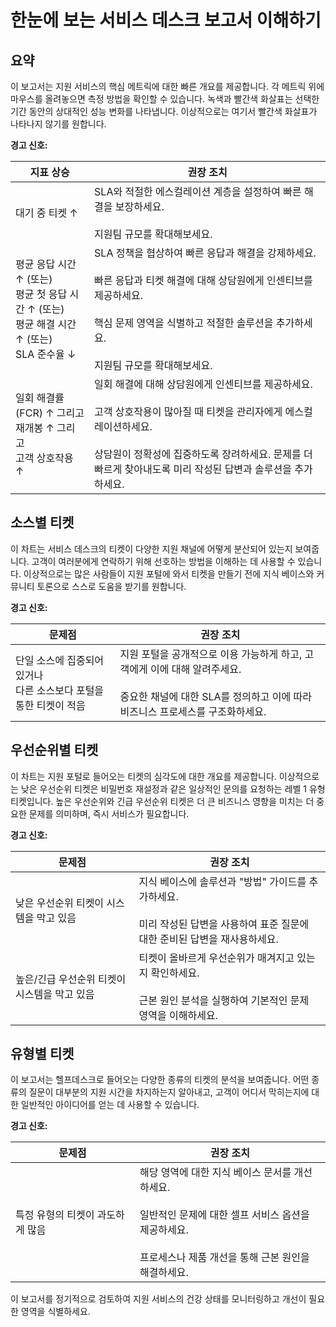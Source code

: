 # 한눈에 보는 서비스 데스크 보고서 이해하기

## 요약

이 보고서는 지원 서비스의 핵심 메트릭에 대한 빠른 개요를 제공합니다. 각 메트릭 위에 마우스를 올려놓으면 측정 방법을 확인할 수 있습니다. 녹색과 빨간색 화살표는 선택한 기간 동안의 상대적인 성능 변화를 나타냅니다. 이상적으로는 여기서 빨간색 화살표가 나타나지 않기를 원합니다.

**경고 신호:**

<div className="table-container">

| 지표 상승 | 권장 조치 |
|----------|-----------|
| 대기 중 티켓 ↑ | SLA와 적절한 에스컬레이션 계층을 설정하여 빠른 해결을 보장하세요.<br /><br />지원팀 규모를 확대해보세요. |
| 평균 응답 시간 ↑ (또는)<br />평균 첫 응답 시간 ↑ (또는)<br />평균 해결 시간 ↑ (또는)<br />SLA 준수율 ↓ | SLA 정책을 협상하여 빠른 응답과 해결을 강제하세요.<br /><br />빠른 응답과 티켓 해결에 대해 상담원에게 인센티브를 제공하세요.<br /><br />핵심 문제 영역을 식별하고 적절한 솔루션을 추가하세요.<br /><br />지원팀 규모를 확대해보세요. |
| 일회 해결률(FCR) ↑ 그리고<br />재개봉 ↑ 그리고<br />고객 상호작용 ↑ | 일회 해결에 대해 상담원에게 인센티브를 제공하세요.<br /><br />고객 상호작용이 많아질 때 티켓을 관리자에게 에스컬레이션하세요.<br /><br />상담원이 정확성에 집중하도록 장려하세요. 문제를 더 빠르게 찾아내도록 미리 작성된 답변과 솔루션을 추가하세요. |

</div>

## 소스별 티켓

이 차트는 서비스 데스크의 티켓이 다양한 지원 채널에 어떻게 분산되어 있는지 보여줍니다. 고객이 여러분에게 연락하기 위해 선호하는 방법을 이해하는 데 사용할 수 있습니다. 이상적으로는 많은 사람들이 지원 포털에 와서 티켓을 만들기 전에 지식 베이스와 커뮤니티 토론으로 스스로 도움을 받기를 원합니다.

**경고 신호:**

<div className="table-container">

| 문제점 | 권장 조치 |
|--------|-----------|
| 단일 소스에 집중되어 있거나<br />다른 소스보다 포털을 통한 티켓이 적음 | 지원 포털을 공개적으로 이용 가능하게 하고, 고객에게 이에 대해 알려주세요.<br /><br />중요한 채널에 대한 SLA를 정의하고 이에 따라 비즈니스 프로세스를 구조화하세요. |

</div>

## 우선순위별 티켓

이 차트는 지원 포털로 들어오는 티켓의 심각도에 대한 개요를 제공합니다. 이상적으로는 낮은 우선순위 티켓은 비밀번호 재설정과 같은 일상적인 문의를 요청하는 레벨 1 유형 티켓입니다. 높은 우선순위와 긴급 우선순위 티켓은 더 큰 비즈니스 영향을 미치는 더 중요한 문제를 의미하며, 즉시 서비스가 필요합니다.

**경고 신호:**

<div className="table-container">

| 문제점 | 권장 조치 |
|--------|-----------|
| 낮은 우선순위 티켓이 시스템을 막고 있음 | 지식 베이스에 솔루션과 "방법" 가이드를 추가하세요.<br /><br />미리 작성된 답변을 사용하여 표준 질문에 대한 준비된 답변을 재사용하세요. |
| 높은/긴급 우선순위 티켓이 시스템을 막고 있음 | 티켓이 올바르게 우선순위가 매겨지고 있는지 확인하세요.<br /><br />근본 원인 분석을 실행하여 기본적인 문제 영역을 이해하세요. |

</div>

## 유형별 티켓

이 보고서는 헬프데스크로 들어오는 다양한 종류의 티켓의 분석을 보여줍니다. 어떤 종류의 질문이 대부분의 지원 시간을 차지하는지 알아내고, 고객이 어디서 막히는지에 대한 일반적인 아이디어를 얻는 데 사용할 수 있습니다.

**경고 신호:**

<div className="table-container">

| 문제점 | 권장 조치 |
|--------|-----------|
| 특정 유형의 티켓이 과도하게 많음 | 해당 영역에 대한 지식 베이스 문서를 개선하세요.<br /><br />일반적인 문제에 대한 셀프 서비스 옵션을 제공하세요.<br /><br />프로세스나 제품 개선을 통해 근본 원인을 해결하세요. |

</div>

이 보고서를 정기적으로 검토하여 지원 서비스의 건강 상태를 모니터링하고 개선이 필요한 영역을 식별하세요.